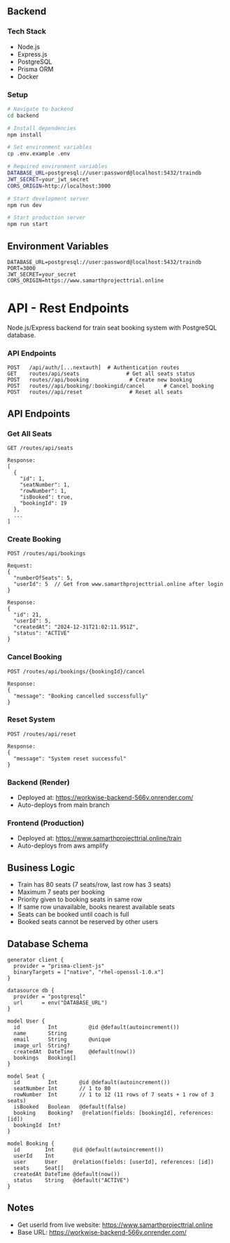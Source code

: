 
## Backend

### Tech Stack
- Node.js
- Express.js
- PostgreSQL
- Prisma ORM
- Docker

### Setup
```bash
# Navigate to backend
cd backend

# Install dependencies
npm install

# Set environment variables
cp .env.example .env

# Required environment variables
DATABASE_URL=postgresql://user:password@localhost:5432/traindb
JWT_SECRET=your_jwt_secret
CORS_ORIGIN=http://localhost:3000

# Start development server
npm run dev

# Start production server
npm run start
```

## Environment Variables
```
DATABASE_URL=postgresql://user:password@localhost:5432/traindb
PORT=3000
JWT_SECRET=your_secret
CORS_ORIGIN=https://www.samarthprojecttrial.online
```


# API - Rest Endpoints

Node.js/Express backend for train seat booking system with PostgreSQL database.

### API Endpoints

```
POST   /api/auth/[...nextauth]  # Authentication routes
GET    routes/api/seats               # Get all seats status
POST   routes//api/booking             # Create new booking
POST   routes//api/booking/:bookingid/cancel      # Cancel booking
POST   routes//api/reset               # Reset all seats
```

## API Endpoints

### Get All Seats
```
GET /routes/api/seats

Response:
[
  {
    "id": 1,
    "seatNumber": 1,
    "rowNumber": 1,
    "isBooked": true,
    "bookingId": 19
  },
  ...
]
```

### Create Booking
```
POST /routes/api/bookings

Request:
{
  "numberOfSeats": 5,
  "userId": 5  // Get from www.samarthprojecttrial.online after login
}

Response:
{
  "id": 21,
  "userId": 5,
  "createdAt": "2024-12-31T21:02:11.951Z",
  "status": "ACTIVE"
}
```

### Cancel Booking
```
POST /routes/api/bookings/{bookingId}/cancel

Response:
{
  "message": "Booking cancelled successfully"
}
```

### Reset System
```
POST /routes/api/reset

Response:
{
  "message": "System reset successful"
}
```



### Backend (Render)
- Deployed at: https://workwise-backend-566v.onrender.com/
- Auto-deploys from main branch

### Frontend (Production)
- Deployed at: https://www.samarthprojecttrial.online/train
- Auto-deploys from aws amplify

## Business Logic

- Train has 80 seats (7 seats/row, last row has 3 seats)
- Maximum 7 seats per booking
- Priority given to booking seats in same row
- If same row unavailable, books nearest available seats
- Seats can be booked until coach is full
- Booked seats cannot be reserved by other users


## Database Schema

```prisma
generator client {
  provider = "prisma-client-js"
  binaryTargets = ["native", "rhel-openssl-1.0.x"]
}

datasource db {
  provider = "postgresql"
  url      = env("DATABASE_URL")
}

model User {
  id         Int          @id @default(autoincrement())
  name       String
  email      String       @unique
  image_url  String?
  createdAt  DateTime     @default(now())
  bookings   Booking[]
}

model Seat {
  id         Int       @id @default(autoincrement())
  seatNumber Int       // 1 to 80
  rowNumber  Int       // 1 to 12 (11 rows of 7 seats + 1 row of 3 seats)
  isBooked   Boolean   @default(false)
  booking    Booking?   @relation(fields: [bookingId], references: [id])
  bookingId  Int?
}

model Booking {
  id        Int      @id @default(autoincrement())
  userId    Int
  user      User     @relation(fields: [userId], references: [id])
  seats     Seat[]
  createdAt DateTime @default(now())
  status    String   @default("ACTIVE") 
}
```

## Notes
- Get userId from live website: https://www.samarthprojecttrial.online
- Base URL: https://workwise-backend-566v.onrender.com/
